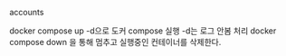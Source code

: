 accounts

docker compose up -d으로 도커 compose 실행 -d는 로그 안봄 처리
docker compose down 을 통해 멈추고 실행중인 컨테이너를 삭제한다.